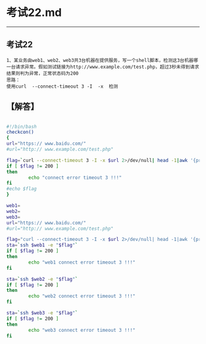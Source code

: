 # 考试22.md  
---  
## 考试22  
    1、某业务由web1、web2、web3共3台机器在提供服务，写一个shell脚本，检测这3台机器哪一台请求异常。假如测试链接为http://www.example.com/test.php，超过3秒未得到请求结果则判为异常，正常状态码为200   
    思路：  
    使用curl  --connect-timeout 3 -I  -x  检测  

## 【解答】   
```bash  

#!/bin/bash
checkcon()
{
url="https:// www.baidu.com/"
#url="http:// www.example.com/test.php"

flag=`curl --connect-timeout 3 -I -x $url 2>/dev/null| head -1|awk '{print $2}'`
if [ $flag != 200 ]
then
        echo "connect error timeout 3 !!!"
fi
#echo $flag
}

web1=
web2=
web3=
url="https:// www.baidu.com/"
#url="http:// www.example.com/test.php"

flag="curl --connect-timeout 3 -I -x $url 2>/dev/null| head -1|awk '{print $2}' "
sta=`ssh $web1 -e "$flag"`
if [ $flag != 200 ]
then
        echo "web1 connect error timeout 3 !!!"
fi

sta=`ssh $web2 -e "$flag"`
if [ $flag != 200 ]
then
        echo "web2 connect error timeout 3 !!!"
fi

sta=`ssh $web3 -e "$flag"`
if [ $flag != 200 ]
then
        echo "web3 connect error timeout 3 !!!"
fi


```  